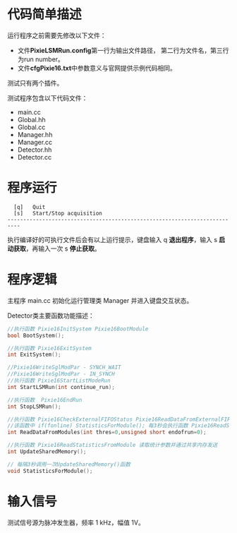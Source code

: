 <!-- README.md --- 
;; 
;; Description: 
;; Author: Hongyi Wu(吴鸿毅)
;; Email: wuhongyi@qq.com 
;; Created: 四 9月  8 16:09:02 2016 (+0800)
;; Last-Updated: 四 9月  8 17:28:09 2016 (+0800)
;;           By: Hongyi Wu(吴鸿毅)
;;     Update #: 4
;; URL: http://wuhongyi.github.io -->

# 代码简单描述

运行程序之前需要先修改以下文件：

- 文件**PixieLSMRun.config**第一行为输出文件路径， 第二行为文件名，第三行为run number。
- 文件**cfgPixie16.txt**中参数意义与官网提供示例代码相同。

测试只有两个插件。

测试程序包含以下代码文件：

- main.cc
- Global.hh
- Global.cc
- Manager.hh
- Manager.cc
- Detector.hh
- Detector.cc

# 程序运行

```
  [q]   Quit
  [s]   Start/Stop acquisition
--------------------------------------------------------------------------
```

执行编译好的可执行文件后会有以上运行提示，键盘输入 q **退出程序**，输入 s **启动获取**，再输入一次 s **停止获取**。


# 程序逻辑

主程序 main.cc 初始化运行管理类 Manager 并进入键盘交互状态。

Detector类主要函数功能描述：

```cpp
//执行函数 Pixie16InitSystem Pixie16BootModule
bool BootSystem();

//执行函数 Pixie16ExitSystem
int ExitSystem();

//Pixie16WriteSglModPar - SYNCH_WAIT
//Pixie16WriteSglModPar - IN_SYNCH
//执行函数 Pixie16StartListModeRun
int StartLSMRun(int continue_run);

//执行函数  Pixie16EndRun
int StopLSMRun();

//执行函数 Pixie16CheckExternalFIFOStatus Pixie16ReadDataFromExternalFIFO
//该函数中 if(fonline) StatisticsForModule(); 每3秒会执行函数 Pixie16ReadStatisticsFromModule 读取统计信息
int ReadDataFromModules(int thres=0,unsigned short endofrun=0);

//执行函数 Pixie16ReadStatisticsFromModule 读取统计参数并通过共享内存发送
int UpdateSharedMemory();

// 每隔3秒调用一次UpdateSharedMemory()函数
void StatisticsForModule();

```

# 输入信号

测试信号源为脉冲发生器，频率 1 kHz，幅值 1V。

<!-- README.md ends here -->

